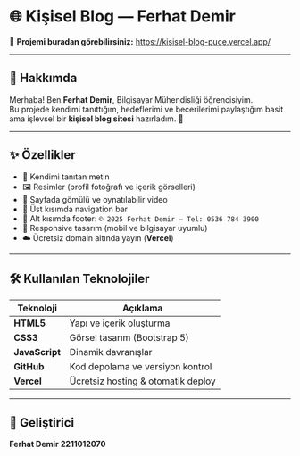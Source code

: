 # 🌐 Kişisel Blog — Ferhat Demir

🔗 **Projemi buradan görebilirsiniz:** https://kisisel-blog-puce.vercel.app/

---

## 👤 Hakkımda
Merhaba! Ben **Ferhat Demir**, Bilgisayar Mühendisliği öğrencisiyim.  
Bu projede kendimi tanıttığım, hedeflerimi ve becerilerimi paylaştığım basit ama işlevsel bir **kişisel blog sitesi** hazırladım. 🎯

---

## ✨ Özellikler
- 📝 Kendimi tanıtan metin
- 🖼️ Resimler (profil fotoğrafı ve içerik görselleri)
- 🎥 Sayfada gömülü ve oynatılabilir video
- 🔗 Üst kısımda navigation bar 
- 📜 Alt kısımda footer: `© 2025 Ferhat Demir — Tel: 0536 784 3900`
- 📱 Responsive tasarım (mobil ve bilgisayar uyumlu)
- ☁️ Ücretsiz domain altında yayın (**Vercel**)

---

## 🛠 Kullanılan Teknolojiler
| Teknoloji     | Açıklama                          |
|---------------|-----------------------------------|
| **HTML5**     | Yapı ve içerik oluşturma          |
| **CSS3**      | Görsel tasarım (Bootstrap 5)      |
| **JavaScript**| Dinamik davranışlar               |
| **GitHub**    | Kod depolama ve versiyon kontrol  |
| **Vercel**    | Ücretsiz hosting & otomatik deploy|

---

## 🚀 Geliştirici
**Ferhat Demir**
**2211012070**


